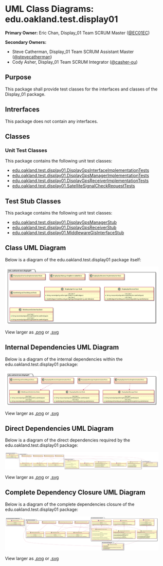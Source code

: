 # UML Class Diagrams: edu.oakland.test.display01

**Primary Owner:** Eric Chan, Display_01 Team SCRUM Master ([@EC01EC](https://github.com/EC01EC/))

**Secondary Owners:**

- Steve Catherman, Display_01 Team SCRUM Assistant Master ([@stevecatherman](https://github.com/stevecatherman/))
- Cody Asher, Display_01 Team SCRUM Integrator ([@casher-ou](https://github.com/casher-ou/))

## Purpose

This package shall provide test classes for the interfaces and classes of the Display_01 package.

## Intrerfaces

This package does not contain any interfaces.

## Classes

### Unit Test Classes

This package contains the following unit test classes:

- [edu.oakland.test.display01.DisplayGpsInterfaceImplementationTests](DisplayGpsInterfaceImplementationTests)
- [edu.oakland.test.display01.DisplayGpsManagerImplementationTests](DisplayGpsManagerImplementationTests)
- [edu.oakland.test.display01.DisplayGpsReceiverImplementationTests](DisplayGpsReceiverImplementationTests)
- [edu.oakland.test.display01.SatelliteSignalCheckRequestTests](SatelliteSignalCheckRequestTests)

## Test Stub Classes

This package contains the following unit test classes:

- [edu.oakland.test.display01.DisplayGpsManagerStub](DisplayGpsManagerStub)
- [edu.oakland.test.display01.DisplayGpsReceiverStub](DisplayGpsReceiverStub)
- [edu.oakland.test.display01.MiddlewareGisInterfaceStub](MiddlewareGisInterfaceStub)

## Class UML Diagram

Below is a diagram of the edu.oakland.test.display01 package itself:

![edu.oakland.test.display01](./Display01TestPackage.svg)

View larger as [.png](./Display01TestPackage.png) or [.svg](./Display01TestPackage.svg)

## Internal Dependencies UML Diagram

Below is a diagram of the internal dependencies within the edu.oakland.test.display01 package:

![edu.oakland.test.display01 Internal Dependencies](./Display01TestPackage_InternalDependencies.svg)

View larger as [.png](./Display01TestPackage_InternalDependencies.png) or [.svg](./Display01TestPackage_InternalDependencies.svg)

## Direct Dependencies UML Diagram

Below is a diagram of the direct dependencies required by the edu.oakland.test.display01 package:

![edu.oakland.test.display01 Direct Dependencies](./Display01TestPackage_DirectDependencies.svg)

View larger as [.png](./Display01TestPackage_DirectDependencies.png) or [.svg](./Display01TestPackage_DirectDependencies.svg)

## Complete Dependency Closure UML Diagram

Below is a diagram of the complete dependencies closure of the edu.oakland.test.display01 package:

![edu.oakland.test.display01 Dependency Closure](./Display01TestPackage_Closure.svg)

View larger as [.png](./Display01TestPackage_Closure.png) or [.svg](./Display01TestPackage_Closure.svg)
